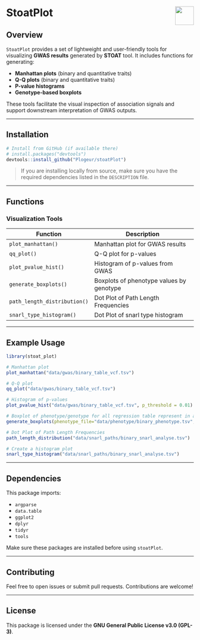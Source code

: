 # StoatPlot <img src="https://www.r-project.org/logo/Rlogo.png" align="right" height="50"/>

<!-- **Version**: 0.1.0  
**License**: GPL-3  
**Author**: Matis Alias-Bagarre  
**Contact**: matis.alias-bagarre@inserm.fr
-->

## Overview

`StoatPlot` provides a set of lightweight and user-friendly tools for visualizing **GWAS results** generated by **STOAT** tool. It includes functions for generating:

- **Manhattan plots** (binary and quantitative traits)
- **Q-Q plots** (binary and quantitative traits)
- **P-value histograms**
- **Genotype-based boxplots**

These tools facilitate the visual inspection of association signals and support downstream interpretation of GWAS outputs.

---

## Installation

<!-- DEV COMMAND
# install.packages("devtools")
usethis::create_package("StoatPlot")
devtools::load_all()
devtools::document()
devtools::check()
devtools::test()
usethis::use_test()
devtools::build()
-->

```r
# Install from GitHub (if available there)
# install.packages("devtools")
devtools::install_github("Plogeur/stoatPlot")
```

> If you are installing locally from source, make sure you have the required dependencies listed in the `DESCRIPTION` file.

---

## Functions

### Visualization Tools

| Function                        | Description                                        |
| ------------------------------- | -------------------------------------------------- |
| `plot_manhattan()`              | Manhattan plot for GWAS results                    |
| `qq_plot()`                     | Q-Q plot for p-values                              |
| `plot_pvalue_hist()`            | Histogram of p-values from GWAS                    |
| `generate_boxplots()`           | Boxplots of phenotype values by genotype           |
| `path_length_distribution()`    | Dot Plot of Path Length Frequencies                |
| `snarl_type_histogram()`        | Dot Plot of snarl type histogram                   |

---

## Example Usage

```r
library(stoat_plot)

# Manhattan plot 
plot_manhattan("data/gwas/binary_table_vcf.tsv")

# Q-Q plot
qq_plot("data/gwas/binary_table_vcf.tsv")

# Histogram of p-values
plot_pvalue_hist("data/gwas/binary_table_vcf.tsv", p_threshold = 0.01)

# Boxplot of phenotype/genotype for all regression table represent in a dir
generate_boxplots(phenotype_file="data/phenotype/binary_phenotype.tsv", dir_path="data/regression")

# Dot Plot of Path Length Frequencies
path_length_distribution("data/snarl_paths/binary_snarl_analyse.tsv")

# Create a histogram plot
snarl_type_histogram("data/snarl_paths/binary_snarl_analyse.tsv")
```

---

## Dependencies

This package imports:

* `argparse`
* `data.table`
* `ggplot2`
* `dplyr`
* `tidyr`
* `tools`

Make sure these packages are installed before using `stoatPlot`.

---

## Contributing

Feel free to open issues or submit pull requests. Contributions are welcome!

---

## License

This package is licensed under the **GNU General Public License v3.0 (GPL-3)**.

